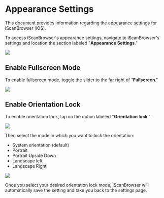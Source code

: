 # Appearance Settings
This document provides information regarding the appearance settings for iScanBrowser (iOS).

To access iScanBrowser's appearance settings, navigate to iScanBrowser's settings and location the section labeled "**Appearance Settings**."

![](https://i.imgur.com/ymlkMNg.png)
## Enable Fullscreen Mode

To enable fullscreen mode, toggle the slider to the far right of "**Fullscreen**."

![](https://i.imgur.com/FyLsPR8.png)

## Enable Orientation Lock
To enable orientation lock, tap on the option labeled "**Orientation lock**."

![](https://i.imgur.com/wb9RtNF.png)

Then select the mode in which you want to lock the orientation:
- System orientation (default)
- Portrait
- Portrait Upside Down
- Landscape left
- Landscape Right

![](https://i.imgur.com/VftAcFP.png)

Once you select your desired orientation lock mode, iScanBrowser will automatically save the setting and take you back to the settings page.

